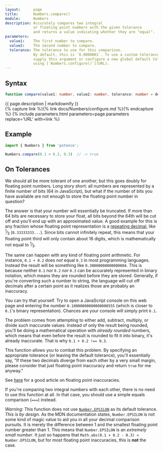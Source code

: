 ```yaml
---
layout:      page
title:       Numbers.compare()
module:      Numbers
description: Accurately compares two integral
             or floating point numbers with the given tolerance
             and returns a value indicating whether they are "equal".
parameters:
  value1:    The first number to compare.
  value2:    The second number to compare.
  tolerance: The tolerance to use for this comparison.
             By default, this is `0.0000001`. To use a custom tolerance, either
             supply this argument or configure a new global default tolerance
             using [`Numbers.configure()`](URL).
---
```

## Syntax

```ts
function compare(value1: number, value2: number, tolerance: number = defaultTolerance): boolean
```

<div class="description">{{ page.description | markdownify }}</div>
{% capture link %}{% link docs/Numbers/configure.md %}{% endcapture %}
{% include parameters.html parameters=page.parameters replace='URL' with=link %}

## Example

```ts
import { Numbers } from 'potence';

Numbers.compare(0.1 + 0.2, 0.3)  // -> true
```

## On Tolerances

We should all be more tolerant of one another, but this goes doubly for floating
point numbers. Long story short: all numbers are represented by a finite number
of bits (64 in JavaScript), but what if the number of bits you have available
are not enough to store the floating point number in question?

The answer is that your number will essentially be truncated. If more than 64
bits are necessary to store your float, all bits beyond the 64th will be cut off
and you'll end up with an approximated value. A good example for this is any
fraction whose floating point representation is a [repeating
decimal](https://en.wikipedia.org/wiki/Repeating_decimal), like
<sup>1</sup>⁄<sub>3</sub> (`0.33333333...`). Since bits cannot infinitely
repeat, this means that your floating point third will only contain about 16
digits, which is mathematically not equal to <sup>1</sup>⁄<sub>3</sub>.

The same can happen with any kind of floating point arithmetic. For instance,
`0.1 + 0.2` does *not* equal `0.3` in most programming languages. Instead the
result will be something like `0.30000000000000004`. This is because neither `0.1`
nor `0.2` *nor* `0.3` can be accurately represented in binary notation, which means
they are rounded before they are stored. Generally, if you're converting such a
number to string, the language will cut off decimals after a certain point as it
realizes those are probably an inaccuracy.

You can try that yourself. Try to open a JavaScript console on this web page and
entering the number `0.10000000000000000555` (which is closer to `0.1`'s binary
representation). Chances are your console will simply print `0.1`.

The problem comes from attempting to either add, subtract, multiply, or divide
such inaccurate values. Instead of only the result being rounded, you'll be
doing a mathematical operation with *already rounded* numbers, which means that
even before the result is rounded to fit it into binary, it's already
inaccurate. That is why `0.1 + 0.2 !== 0.3`.

This function allows you to combat this problem. By specifying an appropriate
tolerance (or leaving the default tolerance), you'll essentially say, "If these
two decimals diverge from each other by a very small margin, please consider
that just floating point inaccuracy and return `true` for me anyway."

See
[here](https://indepth.dev/here-is-what-you-need-to-know-about-javascripts-number-type/)
for a good article on floating point inaccuracies.

If you're comparing two integral numbers with each other, there is no need to
use this function at all. In that case, you should use a simple equals
comparison (`===`) instead.

*Warning*: This function does not use
[`Number.EPSILON`](https://developer.mozilla.org/en-US/docs/Web/JavaScript/Reference/Global_Objects/Number/EPSILON)
as its default tolerance. *This is by design.*  As the MDN documentation states,
`Number.EPSILON` is not some kind of magic value to aid you in all your decimal
comparison pursuits. It is merely the difference between 1 and the smallest
floating point number greater than 1. This means that `Number.EPSILON` is an
*extremely small number*. It just so happens that `Math.abs(0.1 + 0.2 - 0.3) <
Number.EPSILON`, but for most floating point inaccuracies, this is **not** the
case.

